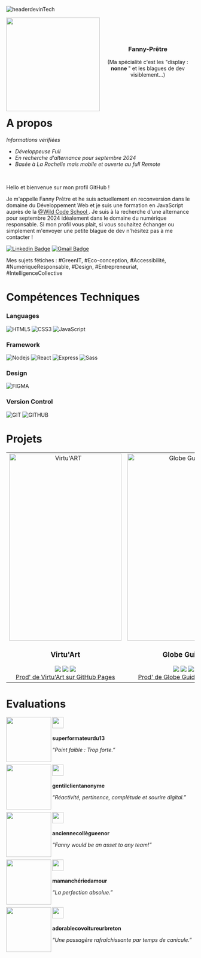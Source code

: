 
![headerdevinTech](https://github.com/fanny-pretre/fanny-pretre/assets/158457597/b3910450-f1d6-4598-9145-ccefc5fda686)


<div align='center' >
<img src='https://lh3.googleusercontent.com/pw/AP1GczN99vi-zKiSJx8_30zWb9_bpK9Vdeun5DbHEFa5SSw0VX-PVgFCKdFDqFhH0xlOAAuAI8vJiv6hFlmCzeE0fFGR66DWakMzCc2JrOPWeQc-cPpgXHoBFxTIK7biC7wRzdIVmuyIktTjQcw-hvLO5pBZvYMBsDyjbRYMLGMIGCQUbqWIuyFVwqmE5xHUhd8t9P2fenGQyIicbR22gvK3uZxBtt2N5F_DtPzAv9KM4d_p1-BVDP9qNu4os0Qpj9NtxQZRpIshS4rSOytdmjqiZj06BGtGycU4RPssVXvTcshQ9Kjpx8Xng7-kJK_KY8HliPVgXiCpTyQNtxM07XOHZ-dIGNHjPHsZ_hDIQY06FBIGpSwZdyke2c-1UBRMuvX6GXC0QoDWzvHjJE780rKUxfLleGIBEh1-VOmN12NlHd_68IKnE7wHHBoYtximlxWp1yNmjjO5ZJYgdOQwOpD3yzURA3XPGtfylzSTrZfAxjf7ZR6E8wkJsENUlLRbEGoZhMGC7IrWaG_mGL6ekpxLgDvpVRDTA13b2iNM44JWhdIVjIwWBpp7fBJR5XMwDel0rolwPL8jvrYLfprvsfQD6XbN85KWGcJa11eRGzFJdCkiTCzOs57pLcMoWS_7IVmSioU1coRQYwBynF635WWl83JL5gzD5i8iMj0gYFKJS6phkqCYwqWSLlf8Pe5mwmv7IjpUuylDW8skVe5rb2nPOXVOlQ5isuxOheNbNTU7rm397p6jVVsTLsydkhnS591nU4c2GcjAwMYm0HmsXBUNhlucD34UK_jbNU0GAR6W8g4GLVaZGL51LSQJY_T7fUvyDc6s3gV5mwNs4x5DRaW1UD2rfxFoAVbocvcN-Qv7PszkotdItAs5oL8QU_lChkWSYVz-0W3bkC43RNa8ztfsf0qwvA=w500-h500-s-no?authuser=0' align='left' height='250' >
<br>
<br>
<br>  
<h3 align='center'> Fanny-Prêtre  </h3> 
<p> (Ma spécialité c'est les "display : <strong> nonne </strong>" et les blagues de dev visiblement...)</p>

<br />
</div>

<br>
<br>



# A propos

<div>
<p> <em> Informations vérifiées </em> </p>
  <ul>
<li> <em> Développeuse Full  </em> </li>  
<li> <em> En recherche d'alternance pour septembre 2024  </em> </li> 
<li> <em> Basée à La Rochelle mais mobile et ouverte au full Remote  </em> </li>
</ul>
</div><br>

<div>
<p> Hello et bienvenue sur mon profil GitHub ! <p>
<p> Je m'appelle Fanny Prêtre et he suis actuellement en reconversion dans le domaine du Développement Web et je suis une formation en JavaScript auprès de la <a href="https://www.wildcodeschool.com/fr-fr//"> @Wild Code School  </a>. Je suis à la recherche d'une alternance pour septembre 2024 idéalement dans le domaine du numérique responsable. Si mon profil vous plait, si vous souhaitez échanger ou simplement m'envoyer une petite blague de dev n'hésitez pas à me contacter !    </p>

[![Linkedin Badge](https://img.shields.io/badge/-fpretre-057682?style=flat&logo=Linkedin&logoColor=white&link=https://www.linkedin.com/in/fanny-prêtre-723630114/)](https://www.linkedin.com/in/fanny-pr%C3%AAtre-723630114/)
[![Gmail Badge](https://img.shields.io/badge/-fanny.pretre-057682?style=flat&logo=Gmail&logoColor=white&link=mailto:fanny.pretre@gmail.com)](mailto:fanny.pretre@gmail.com)
<p> Mes sujets fétiches : <span> #GreenIT, #Eco-conception, #Accessibilité, #NumériqueResponsable, #Design, #Entrepreneuriat, #IntelligenceCollective </p>
</div> 

# Compétences Techniques

### Languages

![HTML5](https://img.shields.io/badge/-HTML5-057682?style=flat&logo=html5&logoColor=white)
![CSS3](https://img.shields.io/badge/-CSS3-057682?style=flat&logo=css3)
![JavaScript](https://img.shields.io/badge/-JavaScript-057682?style=flat&logo=javascript&logoColor=white)


### Framework

![Nodejs](https://img.shields.io/badge/-Nodejs-057682?style=flat&logo=Node.js&logoColor=white)
![React](https://img.shields.io/badge/-React-057682?style=flat&logo=react&logoColor=white)
![Express](https://img.shields.io/badge/-Express-057682?style=flat&logo=react&logoColor=white)
![Sass](https://img.shields.io/badge/-Sass-057682?style=flat&logo=sass&logoColor=white)


### Design

![FIGMA](https://img.shields.io/badge/-Figma-057682?style=flat&logo=sql&logoColor=white)


### Version Control
![GIT](https://img.shields.io/badge/-Git-057682?style=flat&logo=sql&logoColor=white)
![GITHUB](https://img.shields.io/badge/-GitHub-057682?style=flat&logo=sql&logoColor=white)









# Projets

<table>
  <tr>
    <td>
      <div align="center">
        <img src="https://lh3.googleusercontent.com/pw/AP1GczMjQuEmrC1gfEyuGdANq4YyFen_TJpbqgAc8u2s3wB30uwdsK5_wP-nbAyiChqOQdPEZid-7eczJ6_56nfm6f6coHSEK0cPJUdOqoaMAx9ofVZTVWeSX-PcGLVyIQlD7HOhEVbhs-VqCCc_mvJubs4XtY64buTnwJFn2WxV6NUUVVxTY4bKfz-bectzAXmMfVVMUPTNr9Kqtk9CKXZpufdYbMi5eAibyrGmpPechr_BqiRlDbhkrGkTDZOkxNe4fnh5T7BnUfVrmu_4FE776avt_lorHnHTFBHNGiAuBieo-OETzstH_arQYbWGXACZUl9fGvhkT18Jo0uK9VQvj97LzV2f4tIaFREfgFDg32XEGIfIS-3ALCQAt2SttWTT8Y4AEw3uycOUtE6sGjf7CYlFT9cNYI9yKKBmS7hYcKBrCycGGpEf5FTE1LfuC51gXZRTgXmm5096uQosj6lwj-zrdD5IpykI9beIu8O4hrgH-yxEep-W2pC_3mA0re5rqWaDcDSJvac1T5xYDGhkn45uzL4Mxz98zABgDq2xLh8mU3x2YftEri3mc6W8ie2ZNu-kTihMY9zn9HuArLXrvtC8x4eNOnQfZzq11ApGYX7fCjaccpK_s--TX4wQpARFnW8Ddv9VcXAQu-IpkND3qUD5ts1mQ1RtkwGx4Sy983rABBPjGtrqDjG9iOXvKv3CcYsE75fiRVKbBqNYRZrlbL80Y-HQKr00MtblPbH96F1ETlDs1KRVHNXzUpesuR8ZwgcNQsGACFMz_cGPuKbFV519uSm--OvKls2BKfgekogMYNv8g0nowCF_edo_x6aXxrsgHz_i6On2bS82wnllG24XX119Z85BHU0vQFplNSXDojZQaymaxjUAapn7hVQh-51ryRyzSWT9an_T7JmF3aYLSi0=w410-h728-s-no?authuser=0" width="300px;" height="500px;" align="center" alt="Virtu'ART"/>
        <h3>Virtu'Art</h3>
        <img src='https://img.shields.io/badge/-JavaScript-057682?style=flat&logo=javascript&logoColor=white'>
        <img src='https://img.shields.io/badge/-HTML5-057682?style=flat&logo=html5&logoColor=white'>
        <img src='https://img.shields.io/badge/-CSS3-057682?style=flat&logo=css3'><br>
         <a href="https://fanny-pretre.github.io/art-galery-2/">
        Prod' de Virtu'Art sur GitHub Pages
      </a>
      </div>
    </td>
    <td>
      <div align="center">
        <img src="https://lh3.googleusercontent.com/pw/AP1GczOeWJfVLs5Z0iAnVc5RZtea-zIhpsBgmhC5VII58vmnKlfrIb3iEgfwiS5HnS8GN5NwOf6vg-7c1RLU1_PI8-NM7HFRtmH4QPxcmXKNMNH9hsgNuZGkN5gOlLG4ghXlhv3anix9wJIwPnkJzm--y3lbSaSebXQGSxb7uZMgRq7d5jtBGnvPbyB1n0XcVqXQhfbJQAS_HFwvLkMPNiGlqwnl075eR1BdToHQBY_Ofo2br5Z83yskd2harhcuPgiXNNjzUORNuEG8mR9uz39PR7g6N0q4oI1_eztSXimAFlJ_Ex2KAjz5CUGEL1Y0ssw3LFGrflt04XgFnvAvpoIbdnhYMgmuwq9Sk652UX11oCqgwq05IONUZP2EuDlPXG8x4XJsJV6EfvBZVcDI9_omq4ZlevqWAAKaYm83vryDGfgeq3frp6eH-DZMIZZ39ouqCg9qYMww_7GndUiixcKhRCRAf_CZyDlTNN_w7Hal6l-JOpzpoV29jWHDiErOMTQfMjfjJ1eeESx9RjpLeZ-m6Qw6vSVh363SQvA2AUw67GSZ9C06Xa06BJsPscgvvroxMCiyBhrPMdnSQZLuo397uzPi4DvGmSv6ToqEPvORz8lBsw8VzKs2JC-9W0DgMT71qKNtiWX9_lN5QiMteEtnITWBOX8-0Cl9xbVKbJqobuDJo94m8VlX1erHhk7_LElhuN3tTNrIBO2fbf5KLlAO8KJGo_8Ss-zQQh1Y4Yo-FSOdYfO8x94ufJQFzytZzcgQ9DUoKogYPZmxbGksdZVWmLtvqQpRipayq8KUYXYtwHlPvDpYf-SIftTPmSJ5j6Fx_E54miRYTUfneO9p0hEmMebdgkB9wyUNKn710wJ-S5XwXOsUZzfmM48NRaTUDf2kJjxqIePXFBSNxUu7KfYeYeDBHiA=w402-h733-s-no?authuser=0" width="300px;" height="500px;" align="center" alt="Globe Guide"/>
        <h3>Globe Guide </h3>
        <img src='https://img.shields.io/badge/-API-057682?style=flat&logo=sql&logoColor=white'>
        <img src='https://img.shields.io/badge/-React-057682?style=flat&logo=react&logoColor=white'>
        <img src='https://img.shields.io/badge/-Sass-057682?style=flat&logo=sass&logoColor=white'><br>
      <a href="https://globe-guide.netlify.app/">
        Prod' de Globe Guide sur Netlify
      </a>
      </div>
    </td>
     <td>
      <div align="center">
        <img src="https://lh3.googleusercontent.com/pw/AP1GczOeWJfVLs5Z0iAnVc5RZtea-zIhpsBgmhC5VII58vmnKlfrIb3iEgfwiS5HnS8GN5NwOf6vg-7c1RLU1_PI8-NM7HFRtmH4QPxcmXKNMNH9hsgNuZGkN5gOlLG4ghXlhv3anix9wJIwPnkJzm--y3lbSaSebXQGSxb7uZMgRq7d5jtBGnvPbyB1n0XcVqXQhfbJQAS_HFwvLkMPNiGlqwnl075eR1BdToHQBY_Ofo2br5Z83yskd2harhcuPgiXNNjzUORNuEG8mR9uz39PR7g6N0q4oI1_eztSXimAFlJ_Ex2KAjz5CUGEL1Y0ssw3LFGrflt04XgFnvAvpoIbdnhYMgmuwq9Sk652UX11oCqgwq05IONUZP2EuDlPXG8x4XJsJV6EfvBZVcDI9_omq4ZlevqWAAKaYm83vryDGfgeq3frp6eH-DZMIZZ39ouqCg9qYMww_7GndUiixcKhRCRAf_CZyDlTNN_w7Hal6l-JOpzpoV29jWHDiErOMTQfMjfjJ1eeESx9RjpLeZ-m6Qw6vSVh363SQvA2AUw67GSZ9C06Xa06BJsPscgvvroxMCiyBhrPMdnSQZLuo397uzPi4DvGmSv6ToqEPvORz8lBsw8VzKs2JC-9W0DgMT71qKNtiWX9_lN5QiMteEtnITWBOX8-0Cl9xbVKbJqobuDJo94m8VlX1erHhk7_LElhuN3tTNrIBO2fbf5KLlAO8KJGo_8Ss-zQQh1Y4Yo-FSOdYfO8x94ufJQFzytZzcgQ9DUoKogYPZmxbGksdZVWmLtvqQpRipayq8KUYXYtwHlPvDpYf-SIftTPmSJ5j6Fx_E54miRYTUfneO9p0hEmMebdgkB9wyUNKn710wJ-S5XwXOsUZzfmM48NRaTUDf2kJjxqIePXFBSNxUu7KfYeYeDBHiA=w402-h733-s-no?authuser=0" width="300px;" height="500px;" align="center" alt="Globe Guide"/>
        <h3>Sky Hook </h3>
        <img src='https://img.shields.io/badge/-API-057682?style=flat&logo=sql&logoColor=white'>
        <img src='https://img.shields.io/badge/-React-057682?style=flat&logo=react&logoColor=white'>
        <img src='https://img.shields.io/badge/-Sass-057682?style=flat&logo=sass&logoColor=white'><br>
      <a href="https://globe-guide.netlify.app/">
       Repo Github de Skyhook
      </a>
      </div>
    </td>
  </tr>
</table>



# Evaluations

<div align='center' >
<img src="https://lh3.googleusercontent.com/pw/AP1GczMqnv-cR676a5kJM3LYXacSyh7HIpLS9yaxbeA9wQyFEuzxnrEus-7hRfn4Bbgl1cTxzKDN-iTRxKZodFBI5ba_0LuRMCiXVCmChs0kdPiFCj6Z9li3WCOZwZ_oOGjzvX50u16dGd98wLEapn6w5Q0LYmVknKu0tBS7GAZ3fC7QayX2IfmFWzU1ZZcoYyCW4_m55tB-FCNUzc2VjT8c62d0N3JLm8xO1RW_UbY1Kf4hQ-be0kxfmiZdMhCAR_oQ4oSHe82jwiERDi_P_QEtZwNLTi5dSSS4W5k8P_MSV6b6UfHFzUQS7uHmeqqza0QqKy99dXL0W5LYZ5tciU4ky4RQOLCivIfosrH655M8hGC-64TNQIt2G_4D1T4x-rNmG1oT-jXKxGIj9Q2OvG_2YQXpWotQWUqN6tjHRnI2Dn3KGCCv5Cyof1ip1RYGtRP4wQcboh_qgE_jQaptV6se15kbn7k2A0ySkSKcmqLoxslw96LVmRnGLXxoNQ_pvYg-jGbDEXYfyR-QENj6gVynlG3T8PW91TrwEEjqqpqhJIEQIsf5lRCnN8Ye2NwyTe3GX0jSK9PDqH7vezQW9RH5t3vTkOtTFtvPUIhJPV5IEFJNs3oI3ygWEqp9yPKhUHKeJ6WiYSOXHKFNuNw8SHxVQmyGSI9C5sDkHLCFDPnBACtD7Ti0FMMM6oDHpV6tqM0zV7OV_2X2tAFWdVVk0_Mp7GGT74waU9P2rhEXl6IlzywSS-fxw0Bqbs-MjGuu0BQJ5opcIHZLz67Odf60WnCi4CKklYXJcM13Bdtmrjz2snrwWqzbcIj1ZNwXCNjP8h6u6hXh99M6uPYzyFBrcLsekSs_4xSI5VMn62H_ppTxwW4oxBuvEJblvvAZwQlVdDuY-s_1UMiKJEngRmF-cmBXGvPlCVQ=w500-h500-s-no?authuser=0" align='left' height='120px' >

<div align='left'>  
  <img src="https://lh3.googleusercontent.com/pw/AP1GczNlrexYKPv0VCiVQ9QbccvSdi5mSEAseOcPCy_Kg2NKUb-lFW162rWCeMZVoxvNvvBcr-4J6-FOvVuIZ5ZvF8cMq5CVNqYOezPGHZHI4hVyKioUEAZhW3tNXqZG78jFqXN_2aZ7lXsc2x8anrFSN06W860OKmijjJJLQb-OhHUGZIS60SwTA5_myCrrnw8ytv7NNP2uBVx1JebZClveAFYLCQ8KoYPbIQYPg_NRs_LNJqiYyUVxTGy82kdY1sVhyw1zd7HQTVMow_aO_TrKfK4A8_DY13uRAy_6s3SVwEcGVPAtokLEFJb-1B4kMnTHlVqf3MnHrfkJGj3S5wv8fWkXtK6DX5tWTOIz94tzvVY6qUGmd5Im44XLt5Jjr2Zhmc7nGlyeN-cmoDa9P73C4FAz7ceJySG7mht4gGjY8JGzVlJf7oZvTUKNX_p9s4CBRX1CgHO5fX5pRQTAglmDtwWw1V2kPAawpGcb44DUVx5scC9XAx9Yk59goul6PLQkICOHN1JouJsVDCawz3R-xYGoRANKhx0TSV5iRakU2wIW5gS4j5kx1WWOQlZmaBx3UAvlEQQeAcfwz5_Fri2jCxQCpeO68dIT7d24idh2ImvoZv2-d83kczm3UuKX9DegMQqjAHP9U9LQN2YrIEMT6XHrVSKapLgCJefxvdkIHVJTW2i5KTnNcbEkyNdFr905a2LUxZAWgaDLJ2YPozHZfX5mf-jUowiTLWWXWHyzflPX76ACJ-yuhox0AfzwA-3I1F1ZiOUyq3haKVlCfazvj9TGpoFq692BioYI0mHHvR_hoFZiOF5zKv6g3Do4YgT6OC4ROKIGqvr0_SeIKkr96I0NDiMZvFEjMenbecbBcImVBTIIHrNoP-W_3W1DPe7FDkOh6yW88ih4YkfwGPrPjNffa74=w187-h50-s-no?authuser=0" align='left' height='30px'> 
  <br>
  <br>
  <p align='left'><strong>superformateurdu13</strong></p>
  <p><em>“Point faible : Trop forte.”</em></p>  
</div> 
<br />
</div>

<div align='center' >
<img src="https://lh3.googleusercontent.com/pw/AP1GczP_0uPs35QHd6SvPEh0M0ustWLa2K_RkypEH1VWXOtA81zoHQNhRLNiLy_g2bloEjs0yLNMPUq7NHI401E-EH9eeAmBdzSKD9nHxcsJatsU7fwPR689p24gPvFeaCcEMiQGgsUnmnl0T6runfqV_gdNXmWa4DQxehudoq6tnz_vHmF5oAeJALR3zlb6H21T1wuhxF2OsKPXBgKQjHP5Bh1KY4yiSEgM1HUr-N1cHc-Rfd9sU-349ZZb6-Z2Dx8ClBYeSjBsTBGTKSrQORLCNrB-d5ubNQQjumaDzQEFM1MguOWtRVA66f9JXu7iKIMc_B8tJlbjljGCFtSNiFLrQS5heiDIjykDeB6oTaiYQeUV8oAm9IILJDwdVOCk-TjxHLDajjHYqAkAkkQaYyy7ctVfG0uemUAEOZ77fac2j2tl-SCOziKzHDSoylBiL4xvfYQJt73L3NfmbCCyhP0gBFLCNs0APljJR-8zFUnkUKuIXSXxM_ACO3fVmh0C1aVsjdR7ql1ybiiqkK0cTZwG9Hida48rTUsO_JXuJHhuBu_58pE3zyxZnu9wSonQUnQn185ApPQ7BWnIRfBkHsgH9ap3RRp0NdPRlV9sYbPmjaAhkUyBgK0EFF0dkXmve3Uk981sESZ9F2YZ-5g3-SZzfL46dsD2mse0OQIjTVFDHODPSqRnv38q-7U3XkoMl2J-WV5lLPkbCd7T6Z8JaPQwiAyvEmxImP3QcimRU6xnFQcQaCx9xw5tyuDF3wYw0MITxGE-48ONKUpc_l61TxEr91blUcqfWzjuVm1Ot5Sx3MS0pDhYxzTPmJM7wkgLVMGGmxCgqOaStzIF1Mt_gXV07pIZDBG3M7_fMSrqskOvKmQr6y2pxatxnnRnQfjFMIUNGocpJEAkoolqXSJl6yCRtDvJIaA=w500-h500-s-no?authuser=0" align='left' height='120px' >

<div align='left'>  
  <img src="https://lh3.googleusercontent.com/pw/AP1GczNlrexYKPv0VCiVQ9QbccvSdi5mSEAseOcPCy_Kg2NKUb-lFW162rWCeMZVoxvNvvBcr-4J6-FOvVuIZ5ZvF8cMq5CVNqYOezPGHZHI4hVyKioUEAZhW3tNXqZG78jFqXN_2aZ7lXsc2x8anrFSN06W860OKmijjJJLQb-OhHUGZIS60SwTA5_myCrrnw8ytv7NNP2uBVx1JebZClveAFYLCQ8KoYPbIQYPg_NRs_LNJqiYyUVxTGy82kdY1sVhyw1zd7HQTVMow_aO_TrKfK4A8_DY13uRAy_6s3SVwEcGVPAtokLEFJb-1B4kMnTHlVqf3MnHrfkJGj3S5wv8fWkXtK6DX5tWTOIz94tzvVY6qUGmd5Im44XLt5Jjr2Zhmc7nGlyeN-cmoDa9P73C4FAz7ceJySG7mht4gGjY8JGzVlJf7oZvTUKNX_p9s4CBRX1CgHO5fX5pRQTAglmDtwWw1V2kPAawpGcb44DUVx5scC9XAx9Yk59goul6PLQkICOHN1JouJsVDCawz3R-xYGoRANKhx0TSV5iRakU2wIW5gS4j5kx1WWOQlZmaBx3UAvlEQQeAcfwz5_Fri2jCxQCpeO68dIT7d24idh2ImvoZv2-d83kczm3UuKX9DegMQqjAHP9U9LQN2YrIEMT6XHrVSKapLgCJefxvdkIHVJTW2i5KTnNcbEkyNdFr905a2LUxZAWgaDLJ2YPozHZfX5mf-jUowiTLWWXWHyzflPX76ACJ-yuhox0AfzwA-3I1F1ZiOUyq3haKVlCfazvj9TGpoFq692BioYI0mHHvR_hoFZiOF5zKv6g3Do4YgT6OC4ROKIGqvr0_SeIKkr96I0NDiMZvFEjMenbecbBcImVBTIIHrNoP-W_3W1DPe7FDkOh6yW88ih4YkfwGPrPjNffa74=w187-h50-s-no?authuser=0" align='left' height='30px'> 
  <br>
  <br>
  <p align='left'><strong> gentilclientanonyme</strong></p>
  <p><em>“Réactivité, pertinence, complétude et sourire digital.”</em></p>  
</div> 
<br />
</div>

<div align='center' >
<img src="https://lh3.googleusercontent.com/pw/AP1GczPCKMs-1JvCN4T1_4NwEW7O93R1apjU0xgagAohiz-ix5WFB56qahz0rdc2lcpg-VnEKV6ayXnA8egKvkla7tul9KNhtUaZ7QSyJUeBCglS0bhuClKuLImp6lGLECBnXiWL1Yyg--SL9unPuiphSl2cc1ccIyj3P9odybFfKyaoVlMl4KoVwamYDO4T_xQLbWZAUD-fQI67xkm_mvPT2Rz8FIK3buRYFzwQlEtXK1FFOxiN2xEttehjhrKhGW-u0phzE6Yo31LUPHEblgcp4IGmiutKlIDCvtzb0_6xEVACsxrxj5sg6ORpByme79Oyoa0qed2QOJX2kzdtOrfG6IEbWi8YH687GDz3lj0CMaLrP7_z7PrvYLkQb9NvjvcpoKFdFNByU4Od30W8WqgA0Knqi-3Miit0A9-mbpq3qAXu-7ftvsqRYG0feA4kAPQEPQGFnfi1zf4VN25oXjqdE4lxfQRzyACzKj7maWaxZtxDoThlTATdV6INNfTSE2cenRmkkSqoN-80QBI6eu_u8BkzyMtQTQFGGl7_8Dz209Gi6nDCArIMvHYDv3pDYLKSxpfL6_C7CHh-MGg7fCfsMtpnwsnMqvsnS_fw5qhXz9-iFgYxCu27_yrJzNscbidgPM5V8x8KB3F6qqCpNLLWyZiklazf09xvrCtcMIUsIa8N4RGZdBntqowz84pLhAB_Om6cYkYrQfama4OYVFTrPZeBVMJOjf8PxrYF2bX3wNNcxW7fBNzCS7JBvUNNOV_RrqLRzIBE0vxdST2rg_bmA0wJSO2i8-SiG5zmdzSXsT-iPdYjFQG5dTH1wC4CQMhNKGwVBrNrHrV0DP8zDr9MyQsMtqRVU7EmsvbiusU3_yzVWEe52u4vyEHAdaY8e5fJDvHM6kkl1R9Sg8LOs2E5Pv1Z7Pw=w500-h500-s-no?authuser=0" align='left' height='120px' >

<div align='left'>  
  <img src="https://lh3.googleusercontent.com/pw/AP1GczNlrexYKPv0VCiVQ9QbccvSdi5mSEAseOcPCy_Kg2NKUb-lFW162rWCeMZVoxvNvvBcr-4J6-FOvVuIZ5ZvF8cMq5CVNqYOezPGHZHI4hVyKioUEAZhW3tNXqZG78jFqXN_2aZ7lXsc2x8anrFSN06W860OKmijjJJLQb-OhHUGZIS60SwTA5_myCrrnw8ytv7NNP2uBVx1JebZClveAFYLCQ8KoYPbIQYPg_NRs_LNJqiYyUVxTGy82kdY1sVhyw1zd7HQTVMow_aO_TrKfK4A8_DY13uRAy_6s3SVwEcGVPAtokLEFJb-1B4kMnTHlVqf3MnHrfkJGj3S5wv8fWkXtK6DX5tWTOIz94tzvVY6qUGmd5Im44XLt5Jjr2Zhmc7nGlyeN-cmoDa9P73C4FAz7ceJySG7mht4gGjY8JGzVlJf7oZvTUKNX_p9s4CBRX1CgHO5fX5pRQTAglmDtwWw1V2kPAawpGcb44DUVx5scC9XAx9Yk59goul6PLQkICOHN1JouJsVDCawz3R-xYGoRANKhx0TSV5iRakU2wIW5gS4j5kx1WWOQlZmaBx3UAvlEQQeAcfwz5_Fri2jCxQCpeO68dIT7d24idh2ImvoZv2-d83kczm3UuKX9DegMQqjAHP9U9LQN2YrIEMT6XHrVSKapLgCJefxvdkIHVJTW2i5KTnNcbEkyNdFr905a2LUxZAWgaDLJ2YPozHZfX5mf-jUowiTLWWXWHyzflPX76ACJ-yuhox0AfzwA-3I1F1ZiOUyq3haKVlCfazvj9TGpoFq692BioYI0mHHvR_hoFZiOF5zKv6g3Do4YgT6OC4ROKIGqvr0_SeIKkr96I0NDiMZvFEjMenbecbBcImVBTIIHrNoP-W_3W1DPe7FDkOh6yW88ih4YkfwGPrPjNffa74=w187-h50-s-no?authuser=0" align='left' height='30px'> 
  <br>
  <br>
  <p align='left'><strong>anciennecollègueenor </strong></p>
  <p><em> “Fanny would be an asset to any team!” </em></p>  
</div> 
<br />
</div>

<div align='center' >
<img src="https://lh3.googleusercontent.com/pw/AP1GczP5o1I3msODil_bd7OaoGilG19U7ogeza7abQzj6HiHEjswTOlBtF2KQNkfqERexGgyby56k0sSB-95tcWr0bApFF6XeJPuWbTrprAVWJJ1BbihO6ektgQgR6L2akg6WfGfaKs9mKSgkOKWDEgDzFdKc-MRdhTKSN5gRmAYzw_naN4D3CVZHmj3jPQIZ5BH023vicCWgtlCrNryvsD0H9y-hRpJdE6SSdiOSVFT6oB0KNv4ZdxO_bgEbXI8Vp8Wvaj9yyXFrexgEvsofm-HVYokYga5ZDa-95ltX02-i5VWxBJtPVBZVRDGIw9_b3Rnn3_fs4WeTJPOZj0N2HyO-YQRx8_FWJj1VSfs2JboYNSLm8isUwMgrhrB3lSXlTJBo1LI_OCuOa91c0LxqZxaCfx0nveMZAhs8z_5kWsYFA_-KNNUzx3-bzUr7t7MKDf3jphAxJtUJk3AUoZASor6DCm5doOYkEcrGBjDf1dgrPbY-aSYYAM-Xk8uj52ZEpMUiw37P2ji4Zt53GqyY_rcUHL5wP__IUjzKPJTNTzNx0ATstyn6JGGlFu9pnzmeVYYVdrOLFs8b6V607Ssjjizlj3bqOe-b_F_0IfuClRK7B428rvEmWZtelRIRmz3-TPZFOs0YjmLn63iPA6aTZPGNsomGEKd89zLnBilfU85B2wVlTQRKrB2H9YHsjEvXA___Xwe2yyGvjDaj5MZT1whxrgX3fwqcRGE0bIxA3NmEXOPXOKNSD4LpON9Vtimk7C22UDQXnP_ojRdrJ3vp-TgVpZblfn8RFtDfR_7do_K2uykUmH8hf5L9rx6yaUzppfBizcognriySrKpXZ9M7nrLFsmCBmlLnMoWsTMGLYArjrN11HuFjOpb5HeQHTBHZhoL4iEZR4VvvgNci2QGHgwlkyaJ9o=w500-h500-s-no?authuser=0" align='left' height='120px' >

<div align='left'>  
  <img src="https://lh3.googleusercontent.com/pw/AP1GczNlrexYKPv0VCiVQ9QbccvSdi5mSEAseOcPCy_Kg2NKUb-lFW162rWCeMZVoxvNvvBcr-4J6-FOvVuIZ5ZvF8cMq5CVNqYOezPGHZHI4hVyKioUEAZhW3tNXqZG78jFqXN_2aZ7lXsc2x8anrFSN06W860OKmijjJJLQb-OhHUGZIS60SwTA5_myCrrnw8ytv7NNP2uBVx1JebZClveAFYLCQ8KoYPbIQYPg_NRs_LNJqiYyUVxTGy82kdY1sVhyw1zd7HQTVMow_aO_TrKfK4A8_DY13uRAy_6s3SVwEcGVPAtokLEFJb-1B4kMnTHlVqf3MnHrfkJGj3S5wv8fWkXtK6DX5tWTOIz94tzvVY6qUGmd5Im44XLt5Jjr2Zhmc7nGlyeN-cmoDa9P73C4FAz7ceJySG7mht4gGjY8JGzVlJf7oZvTUKNX_p9s4CBRX1CgHO5fX5pRQTAglmDtwWw1V2kPAawpGcb44DUVx5scC9XAx9Yk59goul6PLQkICOHN1JouJsVDCawz3R-xYGoRANKhx0TSV5iRakU2wIW5gS4j5kx1WWOQlZmaBx3UAvlEQQeAcfwz5_Fri2jCxQCpeO68dIT7d24idh2ImvoZv2-d83kczm3UuKX9DegMQqjAHP9U9LQN2YrIEMT6XHrVSKapLgCJefxvdkIHVJTW2i5KTnNcbEkyNdFr905a2LUxZAWgaDLJ2YPozHZfX5mf-jUowiTLWWXWHyzflPX76ACJ-yuhox0AfzwA-3I1F1ZiOUyq3haKVlCfazvj9TGpoFq692BioYI0mHHvR_hoFZiOF5zKv6g3Do4YgT6OC4ROKIGqvr0_SeIKkr96I0NDiMZvFEjMenbecbBcImVBTIIHrNoP-W_3W1DPe7FDkOh6yW88ih4YkfwGPrPjNffa74=w187-h50-s-no?authuser=0" align='left' height='30px'> 
  <br>
  <br>
  <p align='left'><strong>mamanchériedamour </strong></p>
  <p><em>  “La perfection absolue.” </em></p>  
</div> 
<br />
</div>

<div align='center' >
<img src="https://lh3.googleusercontent.com/pw/AP1GczMyEroU7P0dPGe8X7r7FUS-deONGpIyolu8VDJ6N7w3EdnzOlTMeEj76u0wKE0jer2sXYUuDoftqUgQ-brd8rVy4ddt7nHOxZB2sZg18QB_qFP6HD4Dro_CW_E9N_7qOr7gVr07fAETwzpjFNBLp4Q3uYLpKtj6kgGx8cBn7XRVlBEJid73sr4-3uoabmF3tc3Pzin7ioY14GTDOqFJdECviOjds-W6_A-lsPeZoyef5D6Dda52Lwf4rOCrkwLKvs-lE15pvWRMzJ_hiinycQqslQhdj39nrR5XF-gkEtyox1T9wL5KmfzQ_tOI__HyJPiLikcKNdxIIItE5wqyYl6ErLLSGea3xNXz4kmhMNhZL2J2AlISTsmrtsXVgB4m84qiy-7ATUWhGLimH0cbMdAxpMdwYjJ5AUm9eI9M_rDHFAaG3ej5JB1dNGaMGrs0RgmadGuFKlQUK4EJ5oTylGXKIialhaZNJch4Jzlmosjs9FLeCS1s8MH3sBPISRAVP2kSmmLgiLcR5DkTaYXN6zSwSc9Bhvvvl0BjUFx-l6zIn30fTqyQfzjxCTWNS6CItVqEUD4RkwOtl-NKUuHcTo1dxtPOGHTLM3jGA1Uzi6qZ8A_0EArCttI9XCZQa3HmdHcHPsE5pSzw55Gzkeo971rpZTd3O8sjbfnZTj5k3v7v_Y0qcMe9B2dfkKPML2euJb-whTP1bdTH1SFfznLZwBVFFErVmFn9DxKwGW5shIIo9hJU2VaZWg9aWZ0ZgrKJKZTNXWwmysbkoii3-aOH3m5FlqrpIK44HVxMXdWp7tkMSGcy2HkSr2xXVn4mPgmLK2ASkE87ym8889EKaF8V4XrT1sk_aDAZI4o6XMsyNrma3sK59T9rd9sNYWyDWeq2jElHWDuLKS-8-x3U4McRn-aNYA=w500-h500-s-no?authuser=0" align='left' height='120px' >

<div align='left'>  
  <img src="https://lh3.googleusercontent.com/pw/AP1GczNlrexYKPv0VCiVQ9QbccvSdi5mSEAseOcPCy_Kg2NKUb-lFW162rWCeMZVoxvNvvBcr-4J6-FOvVuIZ5ZvF8cMq5CVNqYOezPGHZHI4hVyKioUEAZhW3tNXqZG78jFqXN_2aZ7lXsc2x8anrFSN06W860OKmijjJJLQb-OhHUGZIS60SwTA5_myCrrnw8ytv7NNP2uBVx1JebZClveAFYLCQ8KoYPbIQYPg_NRs_LNJqiYyUVxTGy82kdY1sVhyw1zd7HQTVMow_aO_TrKfK4A8_DY13uRAy_6s3SVwEcGVPAtokLEFJb-1B4kMnTHlVqf3MnHrfkJGj3S5wv8fWkXtK6DX5tWTOIz94tzvVY6qUGmd5Im44XLt5Jjr2Zhmc7nGlyeN-cmoDa9P73C4FAz7ceJySG7mht4gGjY8JGzVlJf7oZvTUKNX_p9s4CBRX1CgHO5fX5pRQTAglmDtwWw1V2kPAawpGcb44DUVx5scC9XAx9Yk59goul6PLQkICOHN1JouJsVDCawz3R-xYGoRANKhx0TSV5iRakU2wIW5gS4j5kx1WWOQlZmaBx3UAvlEQQeAcfwz5_Fri2jCxQCpeO68dIT7d24idh2ImvoZv2-d83kczm3UuKX9DegMQqjAHP9U9LQN2YrIEMT6XHrVSKapLgCJefxvdkIHVJTW2i5KTnNcbEkyNdFr905a2LUxZAWgaDLJ2YPozHZfX5mf-jUowiTLWWXWHyzflPX76ACJ-yuhox0AfzwA-3I1F1ZiOUyq3haKVlCfazvj9TGpoFq692BioYI0mHHvR_hoFZiOF5zKv6g3Do4YgT6OC4ROKIGqvr0_SeIKkr96I0NDiMZvFEjMenbecbBcImVBTIIHrNoP-W_3W1DPe7FDkOh6yW88ih4YkfwGPrPjNffa74=w187-h50-s-no?authuser=0" align='left' height='30px'> 
  <br>
  <br>
  <p align='left'><strong>adorablecovoitureurbreton </strong></p>
  <p><em>  “Une passagère rafraîchissante par temps de canicule.” </em></p>  
</div> 
<br />
</div>







